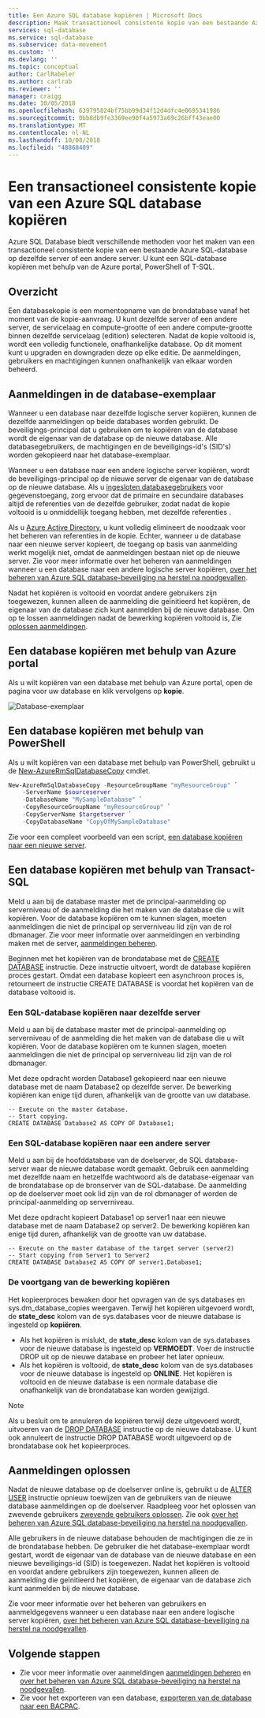 ```yaml
---
title: Een Azure SQL database kopiëren | Microsoft Docs
description: Maak transactioneel consistente kopie van een bestaande Azure SQL-database op dezelfde server of een andere server.
services: sql-database
ms.service: sql-database
ms.subservice: data-movement
ms.custom: ''
ms.devlang: ''
ms.topic: conceptual
author: CarlRabeler
ms.author: carlrab
ms.reviewer: ''
manager: craigg
ms.date: 10/05/2018
ms.openlocfilehash: 639795824bf75bb99d34f12d4dfc4e0695341986
ms.sourcegitcommit: 0bb8db9fe3369ee90f4a5973a69c26bff43eae00
ms.translationtype: MT
ms.contentlocale: nl-NL
ms.lasthandoff: 10/08/2018
ms.locfileid: "48868409"
---
```

# <a name="copy-an-transactionally-consistent-copy-of-an-azure-sql-database"></a>Een transactioneel consistente kopie van een Azure SQL database kopiëren

Azure SQL Database biedt verschillende methoden voor het maken van een transactioneel consistente kopie van een bestaande Azure SQL-database op dezelfde server of een andere server. U kunt een SQL-database kopiëren met behulp van de Azure portal, PowerShell of T-SQL. 

## <a name="overview"></a>Overzicht

Een databasekopie is een momentopname van de brondatabase vanaf het moment van de kopie-aanvraag. U kunt dezelfde server of een andere server, de servicelaag en compute-grootte of een andere compute-grootte binnen dezelfde servicelaag (edition) selecteren. Nadat de kopie voltooid is, wordt een volledig functionele, onafhankelijke database. Op dit moment kunt u upgraden en downgraden deze op elke editie. De aanmeldingen, gebruikers en machtigingen kunnen onafhankelijk van elkaar worden beheerd.  

## <a name="logins-in-the-database-copy"></a>Aanmeldingen in de database-exemplaar

Wanneer u een database naar dezelfde logische server kopiëren, kunnen de dezelfde aanmeldingen op beide databases worden gebruikt. De beveiligings-principal dat u gebruiken om te kopiëren van de database wordt de eigenaar van de database op de nieuwe database. Alle databasegebruikers, de machtigingen en de beveiligings-id's (SID's) worden gekopieerd naar het database-exemplaar.  

Wanneer u een database naar een andere logische server kopiëren, wordt de beveiligings-principal op de nieuwe server de eigenaar van de database op de nieuwe database. Als u [ingesloten databasegebruikers](sql-database-manage-logins.md) voor gegevenstoegang, zorg ervoor dat de primaire en secundaire databases altijd de referenties van de dezelfde gebruiker, zodat nadat de kopie voltooid is u onmiddellijk toegang hebben, met dezelfde referenties . 

Als u [Azure Active Directory](../active-directory/fundamentals/active-directory-whatis.md), u kunt volledig elimineert de noodzaak voor het beheren van referenties in de kopie. Echter, wanneer u de database naar een nieuwe server kopieert, de toegang op basis van aanmelding werkt mogelijk niet, omdat de aanmeldingen bestaan niet op de nieuwe server. Zie voor meer informatie over het beheren van aanmeldingen wanneer u een database naar een andere logische server kopiëren, [over het beheren van Azure SQL database-beveiliging na herstel na noodgevallen](sql-database-geo-replication-security-config.md). 

Nadat het kopiëren is voltooid en voordat andere gebruikers zijn toegewezen, kunnen alleen de aanmelding die geïnitieerd het kopiëren, de eigenaar van de database zich kunt aanmelden bij de nieuwe database. Om op te lossen aanmeldingen nadat de bewerking kopiëren voltooid is, Zie [oplossen aanmeldingen](#resolve-logins).

## <a name="copy-a-database-by-using-the-azure-portal"></a>Een database kopiëren met behulp van Azure portal

Als u wilt kopiëren van een database met behulp van Azure portal, open de pagina voor uw database en klik vervolgens op **kopie**. 

   ![Database-exemplaar](./media/sql-database-copy/database-copy.png)

## <a name="copy-a-database-by-using-powershell"></a>Een database kopiëren met behulp van PowerShell

Als u wilt kopiëren van een database met behulp van PowerShell, gebruikt u de [New-AzureRmSqlDatabaseCopy](/powershell/module/azurerm.sql/new-azurermsqldatabasecopy) cmdlet. 

```PowerShell
New-AzureRmSqlDatabaseCopy -ResourceGroupName "myResourceGroup" `
    -ServerName $sourceserver `
    -DatabaseName "MySampleDatabase" `
    -CopyResourceGroupName "myResourceGroup" `
    -CopyServerName $targetserver `
    -CopyDatabaseName "CopyOfMySampleDatabase"
```

Zie voor een compleet voorbeeld van een script, [een database kopiëren naar een nieuwe server](scripts/sql-database-copy-database-to-new-server-powershell.md).

## <a name="copy-a-database-by-using-transact-sql"></a>Een database kopiëren met behulp van Transact-SQL

Meld u aan bij de database master met de principal-aanmelding op serverniveau of de aanmelding die het maken van de database die u wilt kopiëren. Voor de database kopiëren om te kunnen slagen, moeten aanmeldingen die niet de principal op serverniveau lid zijn van de rol dbmanager. Zie voor meer informatie over aanmeldingen en verbinding maken met de server, [aanmeldingen beheren](sql-database-manage-logins.md).

Beginnen met het kopiëren van de brondatabase met de [CREATE DATABASE](https://msdn.microsoft.com/library/ms176061.aspx) instructie. Deze instructie uitvoert, wordt de database kopiëren proces gestart. Omdat een database kopieert een asynchroon proces is, retourneert de instructie CREATE DATABASE is voordat het kopiëren van de database voltooid is.

### <a name="copy-a-sql-database-to-the-same-server"></a>Een SQL-database kopiëren naar dezelfde server
Meld u aan bij de database master met de principal-aanmelding op serverniveau of de aanmelding die het maken van de database die u wilt kopiëren. Voor de database kopiëren om te kunnen slagen, moeten aanmeldingen die niet de principal op serverniveau lid zijn van de rol dbmanager.

Met deze opdracht worden Database1 gekopieerd naar een nieuwe database met de naam Database2 op dezelfde server. De bewerking kopiëren kan enige tijd duren, afhankelijk van de grootte van uw database.

    -- Execute on the master database.
    -- Start copying.
    CREATE DATABASE Database2 AS COPY OF Database1;

### <a name="copy-a-sql-database-to-a-different-server"></a>Een SQL-database kopiëren naar een andere server

Meld u aan bij de hoofddatabase van de doelserver, de SQL database-server waar de nieuwe database wordt gemaakt. Gebruik een aanmelding met dezelfde naam en hetzelfde wachtwoord als de database-eigenaar van de brondatabase op de bronserver van de SQL-database. De aanmelding op de doelserver moet ook lid zijn van de rol dbmanager of worden de principal-aanmelding op serverniveau.

Met deze opdracht kopieert Database1 op server1 naar een nieuwe database met de naam Database2 op server2. De bewerking kopiëren kan enige tijd duren, afhankelijk van de grootte van uw database.

    -- Execute on the master database of the target server (server2)
    -- Start copying from Server1 to Server2
    CREATE DATABASE Database2 AS COPY OF server1.Database1;


### <a name="monitor-the-progress-of-the-copying-operation"></a>De voortgang van de bewerking kopiëren

Het kopieerproces bewaken door het opvragen van de sys.databases en sys.dm_database_copies weergaven. Terwijl het kopiëren uitgevoerd wordt, de **state_desc** kolom van de sys.databases voor de nieuwe database is ingesteld op **kopiëren**.

* Als het kopiëren is mislukt, de **state_desc** kolom van de sys.databases voor de nieuwe database is ingesteld op **VERMOEDT**. Voer de instructie DROP uit op de nieuwe database en probeer het later opnieuw.
* Als het kopiëren is voltooid, de **state_desc** kolom van de sys.databases voor de nieuwe database is ingesteld op **ONLINE**. Het kopiëren is voltooid en de nieuwe database is een normale database die onafhankelijk van de brondatabase kan worden gewijzigd.

> [!NOTE]
> Als u besluit om te annuleren de kopiëren terwijl deze uitgevoerd wordt, uitvoeren van de [DROP DATABASE](https://msdn.microsoft.com/library/ms178613.aspx) instructie op de nieuwe database. U kunt ook annuleert de instructie DROP DATABASE wordt uitgevoerd op de brondatabase ook het kopieerproces.
> 

## <a name="resolve-logins"></a>Aanmeldingen oplossen

Nadat de nieuwe database op de doelserver online is, gebruikt u de [ALTER USER](https://msdn.microsoft.com/library/ms176060.aspx) instructie opnieuw toewijzen van de gebruikers van de nieuwe database aanmeldingen op de doelserver. Raadpleeg voor het oplossen van zwevende gebruikers [zwevende gebruikers oplossen](https://msdn.microsoft.com/library/ms175475.aspx). Zie ook [over het beheren van Azure SQL database-beveiliging na herstel na noodgevallen](sql-database-geo-replication-security-config.md).

Alle gebruikers in de nieuwe database behouden de machtigingen die ze in de brondatabase hebben. De gebruiker die het database-exemplaar wordt gestart, wordt de eigenaar van de database van de nieuwe database en een nieuwe beveiligings-id (SID) is toegewezen. Nadat het kopiëren is voltooid en voordat andere gebruikers zijn toegewezen, kunnen alleen de aanmelding die geïnitieerd het kopiëren, de eigenaar van de database zich kunt aanmelden bij de nieuwe database.

Zie voor meer informatie over het beheren van gebruikers en aanmeldgegevens wanneer u een database naar een andere logische server kopiëren, [over het beheren van Azure SQL database-beveiliging na herstel na noodgevallen](sql-database-geo-replication-security-config.md).

## <a name="next-steps"></a>Volgende stappen

* Zie voor meer informatie over aanmeldingen [aanmeldingen beheren](sql-database-manage-logins.md) en [over het beheren van Azure SQL database-beveiliging na herstel na noodgevallen](sql-database-geo-replication-security-config.md).
* Zie voor het exporteren van een database, [exporteren van de database naar een BACPAC](sql-database-export.md).
